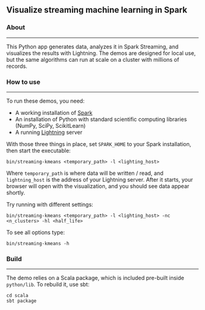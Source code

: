 ## Visualize streaming machine learning in Spark

### About
------
This Python app generates data, analyzes it in Spark Streaming, and visualizes the results with Lightning. The demos are designed for local use, but the same algorithms can run at scale on a cluster with millions of records.

### How to use
------
To run these demos, you need:

* A working installation of [Spark](http://spark.apache.org/downloads.html)
* An installation of Python with standard scientific computing libraries (NumPy, SciPy, ScikitLearn)
* A running [Lightning](http://lightning-viz.org) server

With those three things in place, set `SPARK_HOME` to your Spark installation, then start the executable:

	bin/streaming-kmeans <temporary_path> -l <lighting_host>

Where `temporary_path` is where data will be written / read, and `lightning_host` is the address of your Lightning server. After it starts, your browser will open with the visualization, and you should see data appear shortly. 

Try running with different settings:

	bin/streaming-kmeans <temporary_path> -l <lighting_host> -nc <n_clusters> -hl <half_life>

To see all options type:

	bin/streaming-kmeans -h

### Build
---------------
The demo relies on a Scala package, which is included pre-built inside `python/lib`. To rebuild it, use sbt:

	cd scala
	sbt package
